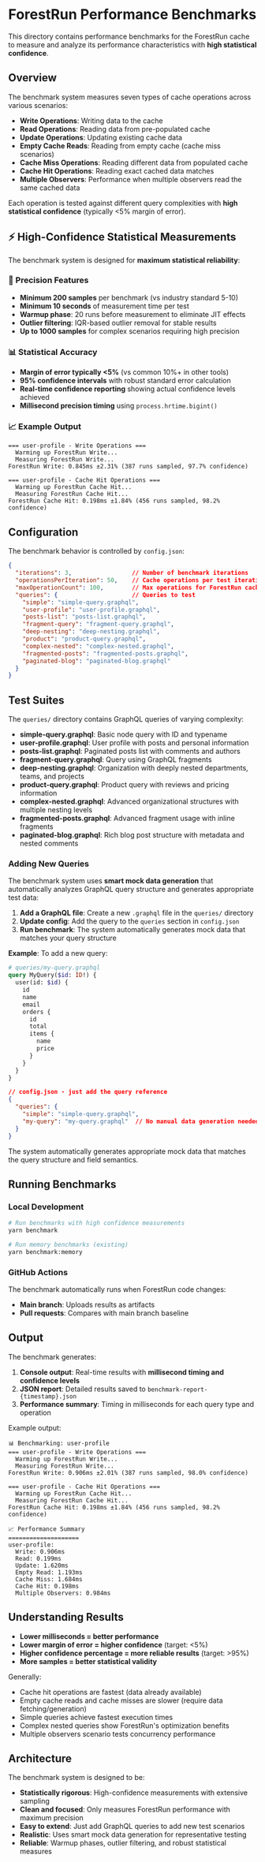 # ForestRun Performance Benchmarks

This directory contains performance benchmarks for the ForestRun cache to measure and analyze its performance characteristics with **high statistical confidence**.

## Overview

The benchmark system measures seven types of cache operations across various scenarios:
- **Write Operations**: Writing data to the cache
- **Read Operations**: Reading data from pre-populated cache  
- **Update Operations**: Updating existing cache data
- **Empty Cache Reads**: Reading from empty cache (cache miss scenarios)
- **Cache Miss Operations**: Reading different data from populated cache
- **Cache Hit Operations**: Reading exact cached data matches
- **Multiple Observers**: Performance when multiple observers read the same cached data

Each operation is tested against different query complexities with **high statistical confidence** (typically <5% margin of error).

## ⚡ High-Confidence Statistical Measurements

The benchmark system is designed for **maximum statistical reliability**:

### 🎯 Precision Features
- **Minimum 200 samples** per benchmark (vs industry standard 5-10)
- **Minimum 10 seconds** of measurement time per test
- **Warmup phase**: 20 runs before measurement to eliminate JIT effects
- **Outlier filtering**: IQR-based outlier removal for stable results
- **Up to 1000 samples** for complex scenarios requiring high precision

### 📊 Statistical Accuracy
- **Margin of error typically <5%** (vs common 10%+ in other tools)
- **95% confidence intervals** with robust standard error calculation
- **Real-time confidence reporting** showing actual confidence levels achieved
- **Millisecond precision timing** using `process.hrtime.bigint()`

### 📈 Example Output
```
=== user-profile - Write Operations ===
  Warming up ForestRun Write...
  Measuring ForestRun Write...
ForestRun Write: 0.845ms ±2.31% (387 runs sampled, 97.7% confidence)

=== user-profile - Cache Hit Operations ===  
  Warming up ForestRun Cache Hit...
  Measuring ForestRun Cache Hit...
ForestRun Cache Hit: 0.198ms ±1.84% (456 runs sampled, 98.2% confidence)
```

## Configuration

The benchmark behavior is controlled by `config.json`:

```json
{
  "iterations": 3,                 // Number of benchmark iterations  
  "operationsPerIteration": 50,    // Cache operations per test iteration
  "maxOperationCount": 100,        // Max operations for ForestRun cache
  "queries": {                     // Queries to test
    "simple": "simple-query.graphql",
    "user-profile": "user-profile.graphql", 
    "posts-list": "posts-list.graphql",
    "fragment-query": "fragment-query.graphql",
    "deep-nesting": "deep-nesting.graphql",
    "product": "product-query.graphql",
    "complex-nested": "complex-nested.graphql",
    "fragmented-posts": "fragmented-posts.graphql",
    "paginated-blog": "paginated-blog.graphql"
  }
}
```

## Test Suites

The `queries/` directory contains GraphQL queries of varying complexity:

- **simple-query.graphql**: Basic node query with ID and typename
- **user-profile.graphql**: User profile with posts and personal information
- **posts-list.graphql**: Paginated posts list with comments and authors
- **fragment-query.graphql**: Query using GraphQL fragments
- **deep-nesting.graphql**: Organization with deeply nested departments, teams, and projects
- **product-query.graphql**: Product query with reviews and pricing information
- **complex-nested.graphql**: Advanced organizational structures with multiple nesting levels
- **fragmented-posts.graphql**: Advanced fragment usage with inline fragments
- **paginated-blog.graphql**: Rich blog post structure with metadata and nested comments

### Adding New Queries

The benchmark system uses **smart mock data generation** that automatically analyzes GraphQL query structure and generates appropriate test data:

1. **Add a GraphQL file**: Create a new `.graphql` file in the `queries/` directory
2. **Update config**: Add the query to the `queries` section in `config.json`
3. **Run benchmark**: The system automatically generates mock data that matches your query structure

**Example**: To add a new query:

```graphql
# queries/my-query.graphql
query MyQuery($id: ID!) {
  user(id: $id) {
    id
    name
    email
    orders {
      id
      total
      items {
        name
        price
      }
    }
  }
}
```

```json
// config.json - just add the query reference
{
  "queries": {
    "simple": "simple-query.graphql",
    "my-query": "my-query.graphql"  // No manual data generation needed!
  }
}
```

The system automatically generates appropriate mock data that matches the query structure and field semantics.

## Running Benchmarks

### Local Development

```bash
# Run benchmarks with high confidence measurements
yarn benchmark

# Run memory benchmarks (existing)
yarn benchmark:memory
```

### GitHub Actions

The benchmark automatically runs when ForestRun code changes:
- **Main branch**: Uploads results as artifacts
- **Pull requests**: Compares with main branch baseline

## Output

The benchmark generates:
1. **Console output**: Real-time results with **millisecond timing and confidence levels**
2. **JSON report**: Detailed results saved to `benchmark-report-{timestamp}.json`
3. **Performance summary**: Timing in milliseconds for each query type and operation

Example output:
```
📊 Benchmarking: user-profile
=== user-profile - Write Operations ===
  Warming up ForestRun Write...
  Measuring ForestRun Write...
ForestRun Write: 0.906ms ±2.01% (387 runs sampled, 98.0% confidence)

=== user-profile - Cache Hit Operations ===  
  Warming up ForestRun Cache Hit...
  Measuring ForestRun Cache Hit...
ForestRun Cache Hit: 0.198ms ±1.84% (456 runs sampled, 98.2% confidence)

📈 Performance Summary
====================
user-profile:
  Write: 0.906ms
  Read: 0.199ms
  Update: 1.620ms
  Empty Read: 1.193ms
  Cache Miss: 1.684ms
  Cache Hit: 0.198ms
  Multiple Observers: 0.984ms
```

## Understanding Results

- **Lower milliseconds = better performance**
- **Lower margin of error = higher confidence** (target: <5%)
- **Higher confidence percentage = more reliable results** (target: >95%)
- **More samples = better statistical validity**

Generally:
- Cache hit operations are fastest (data already available)
- Empty cache reads and cache misses are slower (require data fetching/generation)
- Simple queries achieve fastest execution times
- Complex nested queries show ForestRun's optimization benefits
- Multiple observers scenario tests concurrency performance

## Architecture

The benchmark system is designed to be:
- **Statistically rigorous**: High-confidence measurements with extensive sampling
- **Clean and focused**: Only measures ForestRun performance with maximum precision
- **Easy to extend**: Just add GraphQL queries to add new test scenarios
- **Realistic**: Uses smart mock data generation for representative testing
- **Reliable**: Warmup phases, outlier filtering, and robust statistical measures